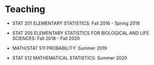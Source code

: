 # Teaching

* STAT 201 ELEMENTARY STATISTICS: Fall 2016 - Spring 2018 

* STAT 205 ELEMENTARY STATISTICS FOR BIOLOGICAL AND LIFE SCIENCES: Fall 2018 - Fall 2020

* MATH/STAT 511 PROBABILITY: Summer 2019

* STAT 512 MATHEMATICAL STATISTICS: Summer 2020
